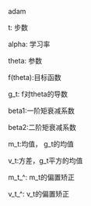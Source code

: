 adam 

t: 步数

alpha: 学习率

theta: 参数

f(theta):目标函数

g_t: f对theta的导数

beta1:一阶矩衰减系数

beta2:二阶矩衰减系数

m_t:均值， g_t的均值

v_t:方差，g_t平方的均值

m_t_^: m_t的偏置矫正

v_t_^: v_t的偏置矫正